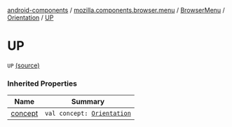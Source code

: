 [android-components](../../../index.md) / [mozilla.components.browser.menu](../../index.md) / [BrowserMenu](../index.md) / [Orientation](index.md) / [UP](./-u-p.md)

# UP

`UP` [(source)](https://github.com/mozilla-mobile/android-components/blob/master/components/browser/menu/src/main/java/mozilla/components/browser/menu/BrowserMenu.kt#L160)

### Inherited Properties

| Name | Summary |
|---|---|
| [concept](concept.md) | `val concept: `[`Orientation`](../../../mozilla.components.concept.menu/-orientation/index.md) |
